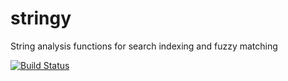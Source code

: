 # stringy
String analysis functions for search indexing and fuzzy matching

[![Build Status](https://ci.agin-summer.com/api/badges/nycmonkey/stringy/status.svg)](https://ci.agin-summer.com/nycmonkey/stringy)
